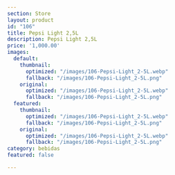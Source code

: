 ```yaml
---
section: Store
layout: product
id: "106"
title: Pepsi Light 2,5L
description: Pepsi Light 2,5L
price: '1,000.00'
images:
  default:
    thumbnail:
      optimized: "/images/106-Pepsi-Light_2-5L.webp"
      fallback: "/images/106-Pepsi-Light_2-5L.png"
    original:
      optimized: "/images/106-Pepsi-Light_2-5L.webp"
      fallback: "/images/106-Pepsi-Light_2-5L.png"
  featured:
    thumbnail:
      optimized: "/images/106-Pepsi-Light_2-5L.webp"
      fallback: "/images/106-Pepsi-Light_2-5L.png"
    original:
      optimized: "/images/106-Pepsi-Light_2-5L.webp"
      fallback: "/images/106-Pepsi-Light_2-5L.png"
category: bebidas
featured: false

---
```

